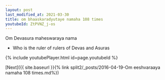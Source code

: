 ```yaml
---
layout: post
last_modified_at: 2021-03-30
title: om bhaaskaradyutaye namaha 108 times
youtubeId: ZtPVNZ_j-os
---
```

 
 
Om Devasura maheswaraya nama 
 
 -  Who is the ruler of rulers of Devas and Asuras 
 
  
 
  
 
 
 
 
 
 


{% include youtubePlayer.html id=page.youtubeId %}
 
[Next]({{ site.baseurl }}{% link  split2/_posts/2016-04-19-Om eeshvaraaya namaha 108 times.md%})
 
